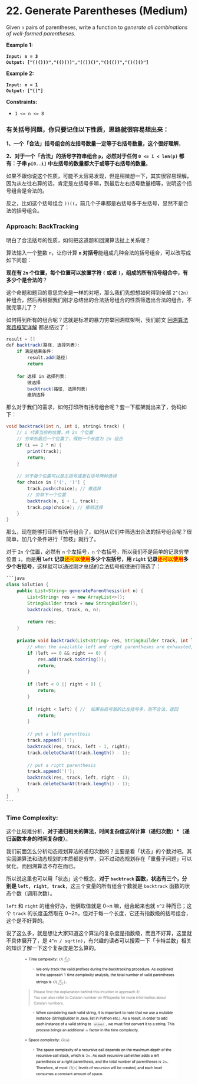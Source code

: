 # 22. Generate Parentheses (Medium)

Given `n` pairs of parentheses, write a function to _generate all combinations of well-formed parentheses_.

**Example 1:**

<pre><code><strong>Input: n = 3
</strong><strong>Output: ["((()))","(()())","(())()","()(())","()()()"]
</strong></code></pre>

**Example 2:**

<pre><code><strong>Input: n = 1
</strong><strong>Output: ["()"] 
</strong></code></pre>

**Constraints:**

* `1 <= n <= 8`



### **有关括号问题，你只要记住以下性质，思路就很容易想出来：**

**1、一个「合法」括号组合的左括号数量一定等于右括号数量，这个很好理解**。

**2、对于一个「合法」的括号字符串组合 `p`，必然对于任何 `0 <= i < len(p)` 都有：子串 `p[0..i]` 中左括号的数量都大于或等于右括号的数量**。

如果不跟你说这个性质，可能不太容易发现，但是稍微想一下，其实很容易理解，因为从左往右算的话，肯定是左括号多嘛，到最后左右括号数量相等，说明这个括号组合是合法的。

反之，比如这个括号组合 `))((`，前几个子串都是右括号多于左括号，显然不是合法的括号组合。



### Approach: BackTracking

明白了合法括号的性质，如何把这道题和回溯算法扯上关系呢？

算法输入一个整数 `n`，让你计算 **`n` 对括号**能组成几种合法的括号组合，可以改写成如下问题：

**现在有 `2n` 个位置，每个位置可以放置字符 `(` 或者 `)`，组成的所有括号组合中，有多少个是合法的**？

这个命题和题目的意思完全是一样的对吧，那么我们先想想如何得到全部 `2^(2n)` 种组合，然后再根据我们刚才总结出的合法括号组合的性质筛选出合法的组合，不就完事儿了？

如何得到所有的组合呢？这就是标准的暴力穷举回溯框架啊，我们前文 [回溯算法套路框架详解](https://labuladong.github.io/algo/di-ling-zh-bfe1b/hui-su-sua-c26da/) 都总结过了：

```java
result = []
def backtrack(路径, 选择列表):
    if 满足结束条件:
        result.add(路径)
        return
    
    for 选择 in 选择列表:
        做选择
        backtrack(路径, 选择列表)
        撤销选择
```

那么对于我们的需求，如何打印所有括号组合呢？套一下框架就出来了，伪码如下：

```java
void backtrack(int n, int i, string& track) {
    // i 代表当前的位置，共 2n 个位置
    // 穷举到最后一个位置了，得到一个长度为 2n 组合
    if (i == 2 * n) {
        print(track);
        return;
    }

    // 对于每个位置可以是左括号或者右括号两种选择
    for choice in ['(', ')'] {
        track.push(choice); // 做选择
        // 穷举下一个位置
        backtrack(n, i + 1, track);
        track.pop(choice); // 撤销选择
    }
}
```

那么，现在能够打印所有括号组合了，如何从它们中筛选出合法的括号组合呢？很简单，加几个条件进行「剪枝」就行了。

对于 `2n` 个位置，必然有 `n` 个左括号，`n` 个右括号，所以我们不是简单的记录穷举位置 `i`，而是**用 `left` 记录**<mark style="color:red;">**还可以使用**</mark>**多少个左括号，用 `right` 记录**<mark style="color:red;">**还可以使用**</mark>**多少个右括号**，这样就可以通过刚才总结的合法括号规律进行筛选了：

````java
```java
class Solution {
    public List<String> generateParenthesis(int n) {
        List<String> res = new ArrayList<>();
        StringBuilder track = new StringBuilder();
        backtrack(res, track, n, n);

        return res;
    }

    private void backtrack(List<String> res, StringBuilder track, int left, int right) {
        // when the available left and right parentheses are exhausted, it's the valid result'
        if (left == 0 && right == 0) {
            res.add(track.toString());
            return;
        }

        if (left < 0 || right < 0) {
            return;
        }

        if (right < left) { //  如果右括号放的比左括号多，则不合法，返回
            return;
        }

        // put a left parenthsis
        track.append('(');
        backtrack(res, track, left - 1, right);
        track.deleteCharAt(track.length() - 1);

        // put a right parenthesis
        track.append(')');
        backtrack(res, track, left, right - 1);
        track.deleteCharAt(track.length() - 1);
    }
}
```
````

### Time Complexity:

这个比较难分析，**对于递归相关的算法，时间复杂度这样计算（递归次数）\*（递归函数本身的时间复杂度）**。

我们前面怎么分析动态规划算法的递归次数的？主要是看「状态」的个数对吧。其实回溯算法和动态规划的本质都是穷举，只不过动态规划存在「重叠子问题」可以优化，而回溯算法不存在而已。

所以说这里也可以用「状态」这个概念，**对于 `backtrack` 函数，状态有三个，分别是 `left, right, track`**，这三个变量的所有组合个数就是 `backtrack` 函数的状态个数（调用次数）。

`left` 和 `right` 的组合好办，他俩取值就是 0\~n 嘛，组合起来也就 `n^2` 种而已；这个 `track` 的长度虽然取在 0\~2n，但对于每一个长度，它还有指数级的括号组合，这个是不好算的。

说了这么多，就是想让大家知道这个算法的复杂度是指数级，而且不好算，这里就不具体展开了，是 `4^n / sqrt(n)`，有兴趣的读者可以搜索一下「卡特兰数」相关的知识了解一下这个复杂度是怎么算的。

<figure><img src="../../../.gitbook/assets/image (4).png" alt="" width="563"><figcaption></figcaption></figure>
